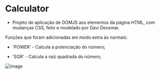 # Calculator

* Projeto de aplicação de DOMJS aos elementos da página HTML, com mudanças CSS, feito e modelado por Davi Deosmar.

Funções que foram adicionadas em modo extra às normais:

- 'POWER' - Calcula a potenciação do número;

- 'SQR' - Calcula a raiz quadrada do número;

![image](https://user-images.githubusercontent.com/91736880/213174517-d888b1b6-b705-410e-9b81-5a811aca8772.png)
